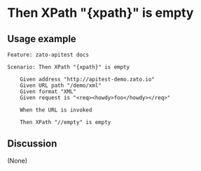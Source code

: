 
Then XPath "{xpath}" is empty
=============================================================================================================

Usage example
-------------

```
Feature: zato-apitest docs

Scenario: Then XPath "{xpath}" is empty

    Given address "http://apitest-demo.zato.io"
    Given URL path "/demo/xml"
    Given format "XML"
    Given request is "<req><howdy>foo</howdy></req>"

    When the URL is invoked

    Then XPath "//empty" is empty
```

Discussion
----------

(None)